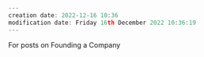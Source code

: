 ```javascript
---
creation date: 2022-12-16 10:36
modification date: Friday 16th December 2022 10:36:19
---
```

For posts on Founding a Company
